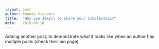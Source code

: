 ```yaml
---
layout: post
author: Amanda Visconti
title:  "Why use Jekyll to share your scholarship?"
date:   2019-09-10
---
```

Adding another post, to demonstrate what it looks like when an author has multiple posts (check their bio page).
